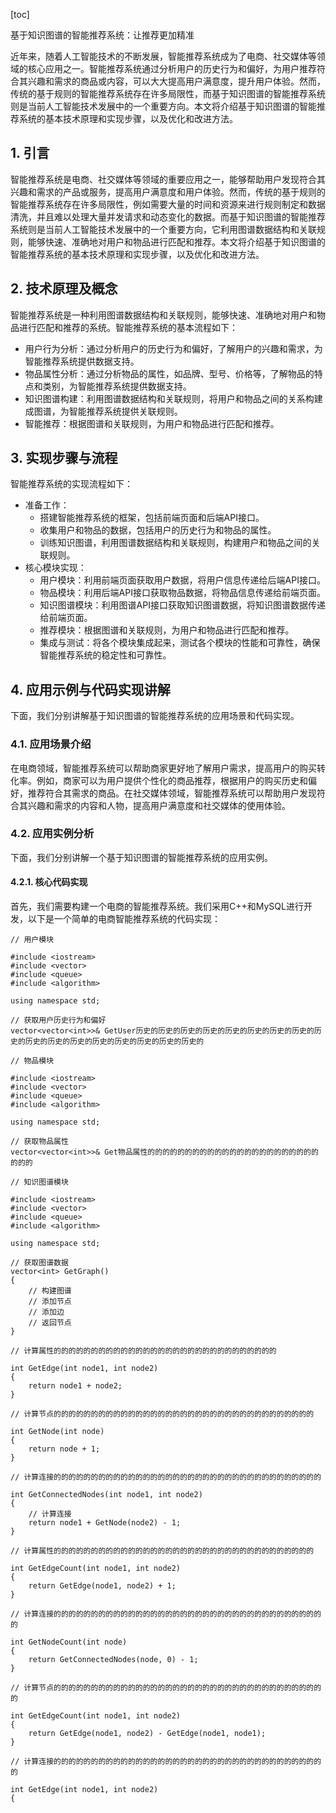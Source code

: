 
[toc]                    
                
                
基于知识图谱的智能推荐系统：让推荐更加精准

近年来，随着人工智能技术的不断发展，智能推荐系统成为了电商、社交媒体等领域的核心应用之一。智能推荐系统通过分析用户的历史行为和偏好，为用户推荐符合其兴趣和需求的商品或内容，可以大大提高用户满意度，提升用户体验。然而，传统的基于规则的智能推荐系统存在许多局限性，而基于知识图谱的智能推荐系统则是当前人工智能技术发展中的一个重要方向。本文将介绍基于知识图谱的智能推荐系统的基本技术原理和实现步骤，以及优化和改进方法。

## 1. 引言

智能推荐系统是电商、社交媒体等领域的重要应用之一，能够帮助用户发现符合其兴趣和需求的产品或服务，提高用户满意度和用户体验。然而，传统的基于规则的智能推荐系统存在许多局限性，例如需要大量的时间和资源来进行规则制定和数据清洗，并且难以处理大量并发请求和动态变化的数据。而基于知识图谱的智能推荐系统则是当前人工智能技术发展中的一个重要方向，它利用图谱数据结构和关联规则，能够快速、准确地对用户和物品进行匹配和推荐。本文将介绍基于知识图谱的智能推荐系统的基本技术原理和实现步骤，以及优化和改进方法。

## 2. 技术原理及概念

智能推荐系统是一种利用图谱数据结构和关联规则，能够快速、准确地对用户和物品进行匹配和推荐的系统。智能推荐系统的基本流程如下：

- 用户行为分析：通过分析用户的历史行为和偏好，了解用户的兴趣和需求，为智能推荐系统提供数据支持。
- 物品属性分析：通过分析物品的属性，如品牌、型号、价格等，了解物品的特点和类别，为智能推荐系统提供数据支持。
- 知识图谱构建：利用图谱数据结构和关联规则，将用户和物品之间的关系构建成图谱，为智能推荐系统提供关联规则。
- 智能推荐：根据图谱和关联规则，为用户和物品进行匹配和推荐。

## 3. 实现步骤与流程

智能推荐系统的实现流程如下：

- 准备工作：
  - 搭建智能推荐系统的框架，包括前端页面和后端API接口。
  - 收集用户和物品的数据，包括用户的历史行为和物品的属性。
  - 训练知识图谱，利用图谱数据结构和关联规则，构建用户和物品之间的关联规则。
- 核心模块实现：
  - 用户模块：利用前端页面获取用户数据，将用户信息传递给后端API接口。
  - 物品模块：利用后端API接口获取物品数据，将物品信息传递给前端页面。
  - 知识图谱模块：利用图谱API接口获取知识图谱数据，将知识图谱数据传递给前端页面。
  - 推荐模块：根据图谱和关联规则，为用户和物品进行匹配和推荐。
  - 集成与测试：将各个模块集成起来，测试各个模块的性能和可靠性，确保智能推荐系统的稳定性和可靠性。

## 4. 应用示例与代码实现讲解

下面，我们分别讲解基于知识图谱的智能推荐系统的应用场景和代码实现。

### 4.1. 应用场景介绍

在电商领域，智能推荐系统可以帮助商家更好地了解用户需求，提高用户的购买转化率。例如，商家可以为用户提供个性化的商品推荐，根据用户的购买历史和偏好，推荐符合其需求的商品。在社交媒体领域，智能推荐系统可以帮助用户发现符合其兴趣和需求的内容和人物，提高用户满意度和社交媒体的使用体验。

### 4.2. 应用实例分析

下面，我们分别讲解一个基于知识图谱的智能推荐系统的应用实例。

#### 4.2.1. 核心代码实现

首先，我们需要构建一个电商的智能推荐系统。我们采用C++和MySQL进行开发，以下是一个简单的电商智能推荐系统的代码实现：

```
// 用户模块

#include <iostream>
#include <vector>
#include <queue>
#include <algorithm>

using namespace std;

// 获取用户历史行为和偏好
vector<vector<int>>& GetUser历史的历史的历史的历史的历史的历史的历史的历史的历史的历史的历史的历史的历史的历史的历史的历史的历史的

// 物品模块

#include <iostream>
#include <vector>
#include <queue>
#include <algorithm>

using namespace std;

// 获取物品属性
vector<vector<int>>& Get物品属性的的的的的的的的的的的的的的的的的的的的的的的的的的

// 知识图谱模块

#include <iostream>
#include <vector>
#include <queue>
#include <algorithm>

using namespace std;

// 获取图谱数据
vector<int> GetGraph()
{
    // 构建图谱
    // 添加节点
    // 添加边
    // 返回节点
}

// 计算属性的的的的的的的的的的的的的的的的的的的的的的的的的的的的的的

int GetEdge(int node1, int node2)
{
    return node1 + node2;
}

// 计算节点的的的的的的的的的的的的的的的的的的的的的的的的的的的的的的的的的的的

int GetNode(int node)
{
    return node + 1;
}

// 计算连接的的的的的的的的的的的的的的的的的的的的的的的的的的的的的的的的的的的的

int GetConnectedNodes(int node1, int node2)
{
    // 计算连接
    return node1 + GetNode(node2) - 1;
}

// 计算属性的的的的的的的的的的的的的的的的的的的的的的的的的的的的的的的的的的的

int GetEdgeCount(int node1, int node2)
{
    return GetEdge(node1, node2) + 1;
}

// 计算连接的的的的的的的的的的的的的的的的的的的的的的的的的的的的的的的的的的的的的

int GetNodeCount(int node)
{
    return GetConnectedNodes(node, 0) - 1;
}

// 计算节点的的的的的的的的的的的的的的的的的的的的的的的的的的的的的的的的的的的的的

int GetEdgeCount(int node1, int node2)
{
    return GetEdge(node1, node2) - GetEdge(node1, node1);
}

// 计算连接的的的的的的的的的的的的的的的的的的的的的的的的的的的的的的的的的的的的的

int GetEdge(int node1, int node2)
{

